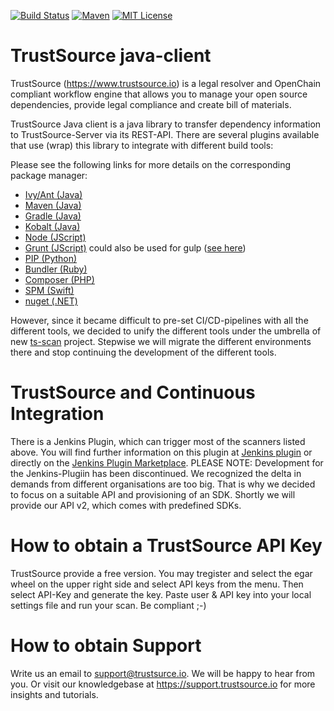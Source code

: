 [![Build Status](https://travis-ci.org/eacg-gmbh/ecs-java-client.svg?branch=master)](https://travis-ci.org/eacg-gmbh/ecs-java-client)
[![Maven](https://img.shields.io/maven-central/v/de.eacg/ecs-java-client.svg)](http://search.maven.org/#search|gav|1|g%3A%22de.eacg%22%20AND%20a%3A%22ecs-java-client%22)
[![MIT License](https://img.shields.io/npm/l/check-dependencies.svg?style=flat-square)](http://opensource.org/licenses/MIT)

# TrustSource java-client
TrustSource (https://www.trustsource.io) is a legal resolver and OpenChain compliant workflow engine that allows you to manage your open source dependencies, provide legal compliance and create bill of materials.

TrustSource Java client is a java library to transfer dependency information to TrustSource-Server via its REST-API. There are several plugins available that use (wrap) this library to integrate with different build tools:

Please see the following links for more details on the corresponding package manager: 
* [Ivy/Ant (Java)](https://github.com/eacg-gmbh/TrustSource-Ant-Plugin)
* [Maven (Java)](https://github.com/eacg-gmbh/ecs-mvn-plugin)
* [Gradle (Java)](https://github.com/eacg-gmbh/ecs-gradle-plugin)
* [Kobalt (Java)](https://github.com/eacg-gmbh/TrustSource-Kobalt-Plugin)
* [Node (JScript)](https://github.com/eacg-gmbh/ecs-node-client)
* [Grunt (JScript)](https://github.com/eacg-gmbh/ecs-grunt-plugin) could also be used for gulp ([see here](https://support.trustsource.io/hc/en-us/articles/115003209085-How-to-integrate-TrustSource-with-npm-via-gulp))
* [PIP (Python)](https://github.com/eacg-gmbh/ecs-pip-plugin)
* [Bundler (Ruby)](https://github.com/eacg-gmbh/ecs-bundler)
* [Composer (PHP)](https://github.com/eacg-gmbh/ecs-composer)
* [SPM (Swift)](https://github.com/eacg-gmbh/ecs-spm-plugin)
* [nuget (.NET)](https://github.com/eacg-gmbh/ts-dotnet)

However, since it became difficult to pre-set CI/CD-pipelines with all the different tools, we decided to unify the different tools under the umbrella of new [ts-scan](https://github.com/trustsource-ts-scan) project. Stepwise we will migrate the different environments there and stop continuing the development of the different tools.

# TrustSource and Continuous Integration
There is a Jenkins Plugin, which can trigger most of the scanners listed above. You will find further information on this plugin at [Jenkins plugin](https://github.com/jenkinsci/ts-publisher-plugin) or directly on the [Jenkins Plugin Marketplace](https://plugins.jenkins.io/ecs-publisher). 
PLEASE NOTE: Development for the Jenkins-Plugiin has been discontinued. We recognized the delta in demands from different organisations are too big. That is why we decided to focus on a suitable API and provisioning of an SDK. Shortly we will provide our API v2, which comes with predefined SDKs.

# How to obtain a TrustSource API Key
TrustSource provide a free version. You may tregister and select the egar wheel on the upper right side and select API keys from the menu. Then select API-Key and generate the key. Paste user & API key into your local settings file and run your scan. Be compliant ;-)

# How to obtain Support
Write us an email to support@trustsurce.io. We will be happy to hear from you. Or visit our knowledgebase at https://support.trustsource.io for more insights and tutorials.

